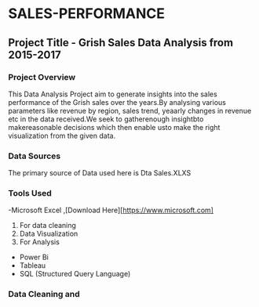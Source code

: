 
# SALES-PERFORMANCE
 ## Project Title - Grish Sales Data Analysis from 2015-2017

### Project Overview
This Data Analysis Project aim to generate insights into the sales performance of the Grish sales over the years.By analysing various parameters like revenue by region, sales trend, yeaarly changes in revenue etc in the data received.We seek to gatherenough insightbto makereasonable decisions which then enable usto make the right visualization from the given data.

### Data Sources
The primary source of Data used here is Dta Sales.XLXS

### Tools Used
-Microsoft Excel ,[Download Here][https://www.microsoft.com]
  1. For data cleaning
  2. Data Visualization
  3. For Analysis

- Power Bi
- Tableau
- SQL (Structured Query Language)
 ### Data Cleaning and
